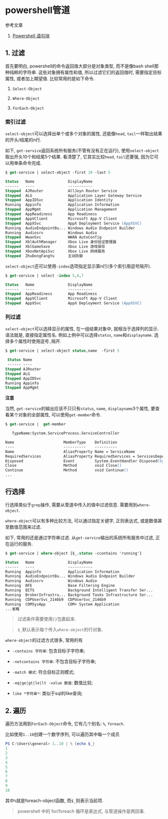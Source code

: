 # powershell管道

参考文章

1. [Powershell 语句块](http://www.pstips.net/powershell-using-scriptblocks.html)

## 1. 过滤

首先要明白, powershell的命令返回值大部分是对象类型, 而不是像bash shell那种纯粹的字符串. 这些对象拥有属性和值, 所以过滤它们的返回值时, 需要指定目标属性, 或者加上期望值. 比较常用的是如下命令.

1. `Select-Object`

2. `Where-Object`

3. `ForEach-Object`

### 索引过滤

`select-object`可以选择出单个或多个对象的属性, 还能像`head`, `tail`一样取出结果的开头/结尾的n行. 

如下, `get-service`返回系统所有服务(不管有没有正在运行), 使用`select-object`取出开头10个和结尾5个结果. 看清楚了, 它其实比较`head`, `tail`还要强, 因为它可以用单条命令完成.

```ps
$ get-service | select-object -first 10 -last 5

Status   Name               DisplayName
------   ----               -----------
Stopped  AJRouter           AllJoyn Router Service
Stopped  ALG                Application Layer Gateway Service
Stopped  AppIDSvc           Application Identity
Running  Appinfo            Application Information
Stopped  AppMgmt            Application Management
Stopped  AppReadiness       App Readiness
Stopped  AppVClient         Microsoft App-V Client
Stopped  AppXSvc            AppX Deployment Service (AppXSVC)
Running  AudioEndpointBu... Windows Audio Endpoint Builder
Running  Audiosrv           Windows Audio
Stopped  WwanSvc            WWAN AutoConfig
Stopped  XblAuthManager     Xbox Live 身份验证管理器
Stopped  XblGameSave        Xbox Live 游戏保存
Stopped  XboxNetApiSvc      Xbox Live 网络服务
Stopped  ZhuDongFangYu      主动防御
```

`select-object`还可以使用`-index`选项指定显示第n行(多个索引用逗号隔开).

```ps
$ get-service | select -index 5,6,7

Status   Name               DisplayName
------   ----               -----------
Stopped  AppReadiness       App Readiness
Stopped  AppVClient         Microsoft App-V Client
Stopped  AppXSvc            AppX Deployment Service (AppXSVC)
```

### 列过滤

`select-object`可以选择显示的属性, 在一组结果对象中, 就相当于选择列的显示. 语法就是, 直接指定属性名. 例如上例中可以选择`status`, `name`和`displayname`. 选择多个属性时使用逗号`,`隔开.

```ps
$ get-service | select-object status,name  -first 5

 Status Name
 ------ ----
Stopped AJRouter
Stopped ALG
Stopped AppIDSvc
Running Appinfo
Stopped AppMgmt
```

**注意**

当然, `get-service`的输出应该不只只有`status`, `name`, `displayname`3个属性, 要查看某个对象的全部属性, 可以使用`get-member`命令.

```ps
$ get-service |  get-member

   TypeName:System.ServiceProcess.ServiceController

Name                      MemberType    Definition
----                      ----------    ----------
Name                      AliasProperty Name = ServiceName
RequiredServices          AliasProperty RequiredServices = ServicesDependedOn
Disposed                  Event         System.EventHandler Disposed(System.Object, System.EventArgs)
Close                     Method        void Close()
Continue                  Method        void Continue()
...
```

## 行选择

行选择类似于`grep`操作, 需要从管道中传入的值中过滤信息. 需要用到`where-object`.

`where-object`可以有多种比较方法, 可以通过指定关键字, 正则表达式, 或是数值甚至数值范围来过滤.

如下, 常用的还是通过字符串过滤. 从`get-service`输出的系统所有服务中过滤, 正在运行的服务.

```ps
$ get-service | where-object {$_.status -ccontains 'running'}

Status   Name               DisplayName
------   ----               -----------
Running  Appinfo            Application Information
Running  AudioEndpointBu... Windows Audio Endpoint Builder
Running  Audiosrv           Windows Audio
Running  BFE                Base Filtering Engine
Running  BITS               Background Intelligent Transfer Ser...
Running  BrokerInfrastru... Background Tasks Infrastructure Ser...
Running  CDPUserSvc_2146b9  CDPUserSvc_2146b9
Running  COMSysApp          COM+ System Application
...省略
```

> 过滤条件需要使用`{}`包裹起来.

> `$_`默认表示每个传入`where-object`的行对象.

`where-object`的过滤方式很多, 常用的有

- `-contains 字符串`: 包含目标子字符串;

- `-notcontains 字符串`: 不包含目标子字符串;

- `-match 模式`: 符合目标正则模式;

- `-eq|ge|gt|le|lt -value 数值`: 数值比较;

- `like *字符串*`: 类似于sql的like查询;

## 2. 遍历

遍历方法用到`ForEach-Object`命令, 它有几个别名: `%`, `foreach`.

比如使用`1..10`创建一个数字序列, 可以遍历其中每一个成员

```ps1
PS C:\Users\general> 1..10 | % {echo $_}
1
2
3
4
5
6
7
8
9
10
```

其中`%`就是foreach-object函数, 而`$_`则表示当前项.

> powershell 中的 for/foreach 循环是表达式, 与管道操作是两回事.
